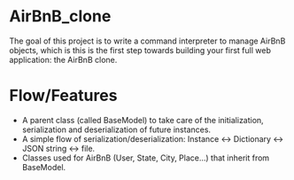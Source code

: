 # AirBnB_clone

The goal of this project is to write a command interpreter to manage AirBnB objects, which is this is the first step towards building your first full web application: the AirBnB clone.

# Flow/Features

- A parent class (called BaseModel) to take care of the initialization, serialization and deserialization of future instances.
- A simple flow of serialization/deserialization: Instance <-> Dictionary <-> JSON string <-> file.
- Classes used for AirBnB (User, State, City, Place…) that inherit from BaseModel.
